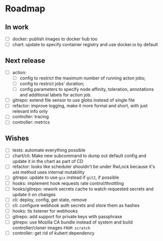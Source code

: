 # Roadmap

## In work

- [ ] docker: publish images to docker hub too
- [ ] chart: update to specify container registry and use docker.io by default

## Next release

- [ ] action:
    - [ ] config to restrict the maximum number of running acton jobs;
    - [ ] config to restrict jobs' duration;
    - [ ] config parameters to specify node affinity, toleration, annotations and additional labels for action job.
- [ ] gitrepo: extend file sensor to use globs instead of single file
- [ ] refactor: improve logging, make it more formal and short, with just relevant info only
- [ ] controller: tracing
- [ ] controller: metrics

## Wishes

- [ ] tests: automate everything possible
- [ ] chart/cli: Make new subcommand to dump out default config and update it in the chart as part of CD
- [ ] refactor: looks like scheduler shouldn't be under RwLock because it's `add` method uses internal mutability
- [ ] gitrepo: update to use `gix` instead if `git2`, if possible
- [ ] hooks: implement hook requests rate control/throttling
- [ ] hooks/gitrepo: rework secrets cache to watch requested secrets and update it on changes
- [ ] cli: deploy, config, get state, remove
- [ ] cli: configure webhook auth secrets and store them as hashes
- [ ] hooks: tls listener for webhooks
- [ ] gitrepo: add support for private keys with passphrase
- [ ] gitrepo: use Mozilla CA bundle instead of system and build controller/cloner images `FROM scratch`
- [ ] controller: get rid of kubert dependency
